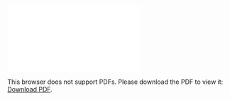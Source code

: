 <object data="christ-in-song/CIS1908pdfs/694.pdf" type="application/pdf" width="100%" height="1024px">
    <embed src="christ-in-song/CIS1908pdfs/694.pdf">
        <p>This browser does not support PDFs. Please download the PDF to view it: <a href="christ-in-song/CIS1908pdfs/694.pdf">Download PDF</a>.</p>
    </embed>
</object>

